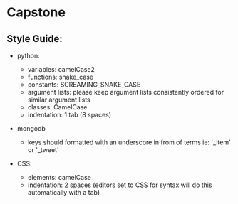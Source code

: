 # Capstone

## Style Guide:
* python:
  * variables: camelCase2
  * functions: snake_case
  * constants: SCREAMING_SNAKE_CASE
  * argument lists: please keep argument lists consistently ordered for similar argument lists
  * classes: CamelCase
  * indentation: 1 tab (8 spaces)

* mongodb
  * keys should formatted with an underscore in from of terms ie: '_item' or '_tweet'

* CSS:
  * elements: camelCase
  * indentation: 2 spaces (editors set to CSS for syntax will do this automatically with a tab)
 
 
